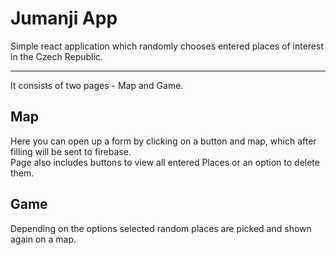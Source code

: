 # Jumanji App

Simple react application which randomly chooses entered places of interest in the Czech Republic.

---

It consists of two pages - Map and Game.

## Map

Here you can open up a form by clicking on a button and map, which after filling will be sent to firebase.  
Page also includes buttons to view all entered Places or an option to delete them.

## Game

Depending on the options selected random places are picked and shown again on a map.
